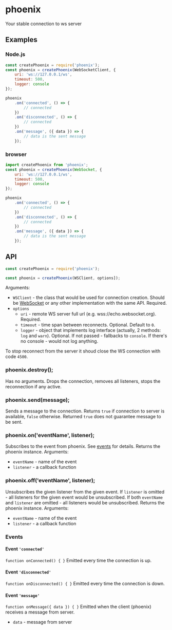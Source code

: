 # phoenix
Your stable connection to ws server

## Examples
### Node.js
```javascript
const createPhoenix = require('phoenix');
const phoenix = createPhoenix(WebSocketClient, {
    uri: 'ws://127.0.0.1/ws',
    timeout: 500,
    logger: console
});

phoenix
    .on('connected', () => {
        // connected
    })
    .on('disconnected', () => {
        // connected
    })
    .on('message', ({ data }) => {
        // data is the sent message
    });
```
### browser
```javascript
import createPhoenix from 'phoenix';
const phoenix = createPhoenix(WebSocket, {
    uri: 'ws://127.0.0.1/ws',
    timeout: 500,
    logger: console
});

phoenix
    .on('connected', () => {
        // connected
    })
    .on('disconnected', () => {
        // connected
    })
    .on('message', ({ data }) => {
        // data is the sent message
    });
```

## API
```javascript
const createPhoenix = require('phoenix');

const phoenix = createPhoenix(WSClient, options]);
```
Arguments:
* `WSClient` - the class that would be used for connection creation. Should be [WebSocket](https://developer.mozilla.org/en/docs/Web/API/WebSocket) or any other implementation with the same API. Required.
* `options`
  * `uri` - remote WS server full url (e.g. wss://echo.websocket.org). Required.
  * `timeout` - time span between reconnects. Optional. Default to `0`.
  * `logger` - object that implements log interface (actually, 2 methods: `log` and `warn`). Optional. If not passed - fallbacks to `console`. If there's no console - would not log anything.

To stop reconnect from the server it shoud close the WS connection with code `4500`.

### phoenix.destroy();
Has no arguments. Drops the connection, removes all listeners, stops the reconnection if any active.

### phoenix.send(message);
Sends a message to the connection. Returns `true` if connection to server is available, `false` otherwise. Returned `true` does not guarantee message to be sent.

### phoenix.on('eventName', listener);
Subscribes to the event from phoenix. See <a href="#events">events</a> for details. Returns the phoenix instance.
Arguments:
* `eventName` - name of the event
* `listener` - a callback function

### phoenix.off('eventName', listener);
Unsubscribes the given listener from the given event. If `listener` is omitted - all listeners for the given event would be unsubscribed. If both `eventName` and `listener` are omitted - all listeners would be unsubscribed. Returns the phoenix instance.
Arguments:
* `eventName` - name of the event
* `listener` - a callback function

<a name="events"></a>
### Events

#### Event `'connected'`
`function onConnected() { }`
Emitted every time the connection is up.

#### Event `'disconnected'`
`function onDisconnected() { }`
Emitted every time the connection is down.

#### Event `'message'`
`function onMessage({ data }) { }`
Emitted when the client (phoenix) receives a message from server.
* `data` - message from server

